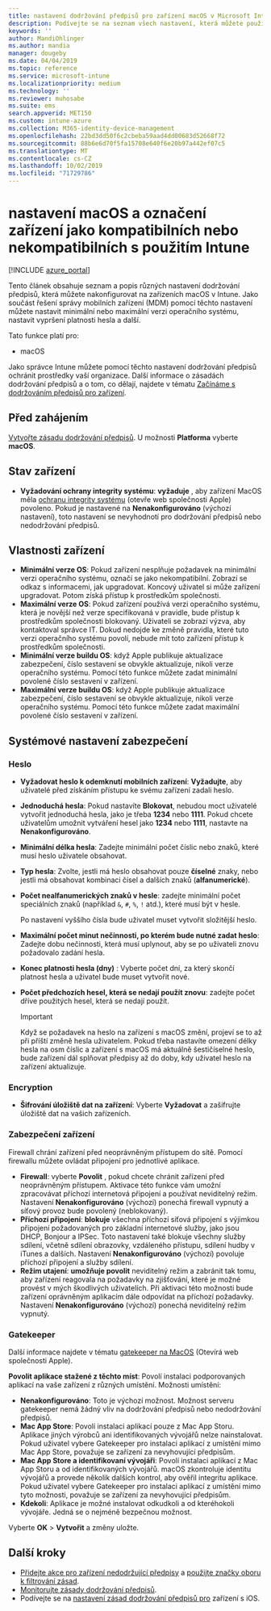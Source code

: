 ```yaml
---
title: nastavení dodržování předpisů pro zařízení macOS v Microsoft Intune – Azure | Microsoft Docs
description: Podívejte se na seznam všech nastavení, která můžete použít při nastavování dodržování předpisů pro zařízení macOS v Microsoft Intune. Vyžadovat ochranu před integritou systému od společnosti Apple, nastavit omezení hesla, vyžadovat bránu firewall, dovolit server gatekeeper a další.
keywords: ''
author: MandiOhlinger
ms.author: mandia
manager: dougeby
ms.date: 04/04/2019
ms.topic: reference
ms.service: microsoft-intune
ms.localizationpriority: medium
ms.technology: ''
ms.reviewer: muhosabe
ms.suite: ems
search.appverid: MET150
ms.custom: intune-azure
ms.collection: M365-identity-device-management
ms.openlocfilehash: 22bd3dd50f6c2cbeba59aad4dd00683d52668f72
ms.sourcegitcommit: 88b6e6d70f5fa15708e640f6e20b97a442ef07c5
ms.translationtype: MT
ms.contentlocale: cs-CZ
ms.lasthandoff: 10/02/2019
ms.locfileid: "71729786"
---
```

# <a name="macos-settings-to-mark-devices-as-compliant-or-not-compliant-using-intune"></a>nastavení macOS a označení zařízení jako kompatibilních nebo nekompatibilních s použitím Intune

[!INCLUDE [azure_portal](../includes/azure_portal.md)]

Tento článek obsahuje seznam a popis různých nastavení dodržování předpisů, která můžete nakonfigurovat na zařízeních macOS v Intune. Jako součást řešení správy mobilních zařízení (MDM) pomocí těchto nastavení můžete nastavit minimální nebo maximální verzi operačního systému, nastavit vypršení platnosti hesla a další.

Tato funkce platí pro:

- macOS

Jako správce Intune můžete pomocí těchto nastavení dodržování předpisů ochránit prostředky vaší organizace. Další informace o zásadách dodržování předpisů a o tom, co dělají, najdete v tématu [Začínáme s dodržováním předpisů pro zařízení](device-compliance-get-started.md).

## <a name="before-you-begin"></a>Před zahájením

[Vytvořte zásadu dodržování předpisů](create-compliance-policy.md#create-the-policy). U možnosti **Platforma** vyberte **macOS**.

## <a name="device-health"></a>Stav zařízení

- **Vyžadování ochrany integrity systému**: **vyžaduje** , aby zařízení MacOS měla [ochranu integrity systému](https://support.apple.com/HT204899) (otevře web společnosti Apple) povoleno. Pokud je nastavené na **Nenakonfigurováno** (výchozí nastavení), toto nastavení se nevyhodnotí pro dodržování předpisů nebo nedodržování předpisů.

## <a name="device-properties"></a>Vlastnosti zařízení

- **Minimální verze OS**: Pokud zařízení nesplňuje požadavek na minimální verzi operačního systému, označí se jako nekompatibilní. Zobrazí se odkaz s informacemi, jak upgradovat. Koncový uživatel si může zařízení upgradovat. Potom získá přístup k prostředkům společnosti.
- **Maximální verze OS**: Pokud zařízení používá verzi operačního systému, která je novější než verze specifikovaná v pravidle, bude přístup k prostředkům společnosti blokovaný. Uživateli se zobrazí výzva, aby kontaktoval správce IT. Dokud nedojde ke změně pravidla, které tuto verzi operačního systému povolí, nebude mít toto zařízení přístup k prostředkům společnosti.
- **Minimální verze buildu OS**: když Apple publikuje aktualizace zabezpečení, číslo sestavení se obvykle aktualizuje, nikoli verze operačního systému. Pomocí této funkce můžete zadat minimální povolené číslo sestavení v zařízení.
- **Maximální verze buildu OS**: když Apple publikuje aktualizace zabezpečení, číslo sestavení se obvykle aktualizuje, nikoli verze operačního systému. Pomocí této funkce můžete zadat maximální povolené číslo sestavení v zařízení.

## <a name="system-security-settings"></a>Systémové nastavení zabezpečení

### <a name="password"></a>Heslo

- **Vyžadovat heslo k odemknutí mobilních zařízení**: **Vyžadujte**, aby uživatelé před získáním přístupu ke svému zařízení zadali heslo.
- **Jednoduchá hesla**: Pokud nastavíte **Blokovat**, nebudou moct uživatelé vytvořit jednoduchá hesla, jako je třeba **1234** nebo **1111**. Pokud chcete uživatelům umožnit vytváření hesel jako **1234** nebo **1111**, nastavte na **Nenakonfigurováno**.
- **Minimální délka hesla**: Zadejte minimální počet číslic nebo znaků, které musí heslo uživatele obsahovat.
- **Typ hesla**: Zvolte, jestli má heslo obsahovat pouze **číselné** znaky, nebo jestli má obsahovat kombinaci čísel a dalších znaků (**alfanumerické**).
- **Počet nealfanumerických znaků v hesle**: zadejte minimální počet speciálních znaků (například `&`, `#`, `%`, `!` atd.), které musí být v hesle.

    Po nastavení vyššího čísla bude uživatel muset vytvořit složitější heslo.

- **Maximální počet minut nečinnosti, po kterém bude nutné zadat heslo**: Zadejte dobu nečinnosti, která musí uplynout, aby se po uživateli znovu požadovalo zadání hesla.
- **Konec platnosti hesla (dny)** : Vyberte počet dní, za který skončí platnost hesla a uživatel bude muset vytvořit nové.
- **Počet předchozích hesel, která se nedají použít znovu**: zadejte počet dříve použitých hesel, která se nedají použít.

    > [!IMPORTANT]
    > Když se požadavek na heslo na zařízení s macOS změní, projeví se to až při příští změně hesla uživatelem. Pokud třeba nastavíte omezení délky hesla na osm číslic a zařízení s macOS má aktuálně šestičíselné heslo, bude zařízení dál splňovat předpisy až do doby, kdy uživatel heslo na zařízení aktualizuje.

### <a name="encryption"></a>Encryption

- **Šifrování úložiště dat na zařízení**: Vyberte **Vyžadovat** a zašifrujte úložiště dat na vašich zařízeních.

### <a name="device-security"></a>Zabezpečení zařízení

Firewall chrání zařízení před neoprávněným přístupem do sítě. Pomocí firewallu můžete ovládat připojení pro jednotlivé aplikace. 

- **Firewall**: vyberte **Povolit** , pokud chcete chránit zařízení před neoprávněným přístupem. Aktivace této funkce vám umožní zpracovávat příchozí internetová připojení a používat neviditelný režim. Nastavení **Nenakonfigurováno** (výchozí) ponechá firewall vypnutý a síťový provoz bude povolený (neblokovaný).
- **Příchozí připojení**: **blokuje** všechna příchozí síťová připojení s výjimkou připojení požadovaných pro základní internetové služby, jako jsou DHCP, Bonjour a IPSec. Toto nastavení také blokuje všechny služby sdílení, včetně sdílení obrazovky, vzdáleného přístupu, sdílení hudby v iTunes a dalších. Nastavení **Nenakonfigurováno** (výchozí) povoluje příchozí připojení a služby sdílení.
- **Režim utajení**: **umožňuje povolit** neviditelný režim a zabránit tak tomu, aby zařízení reagovala na požadavky na zjišťování, které je možné provést v mých škodlivých uživatelích. Při aktivaci této možnosti bude zařízení oprávněným aplikacím dále odpovídat na příchozí požadavky. Nastavení **Nenakonfigurováno** (výchozí) ponechá neviditelný režim vypnutý.

### <a name="gatekeeper"></a>Gatekeeper

Další informace najdete v tématu [gatekeeper na MacOS](https://support.apple.com/HT202491) (Otevírá web společnosti Apple).

**Povolit aplikace stažené z těchto míst**: Povolí instalaci podporovaných aplikací na vaše zařízení z různých umístění. Možnosti umístění:

- **Nenakonfigurováno**: Toto je výchozí možnost. Možnost serveru gatekeeper nemá žádný vliv na dodržování předpisů nebo nedodržování předpisů. 
- **Mac App Store**: Povolí instalaci aplikací pouze z Mac App Storu. Aplikace jiných výrobců ani identifikovaných vývojářů nelze nainstalovat. Pokud uživatel vybere Gatekeeper pro instalaci aplikací z umístění mimo Mac App Store, považuje se zařízení za nevyhovující předpisům.
- **Mac App Store a identifikovaní vývojáři**: Povolí instalaci aplikací z Mac App Storu a od identifikovaných vývojářů. macOS zkontroluje identitu vývojářů a provede několik dalších kontrol, aby ověřil integritu aplikace. Pokud uživatel vybere Gatekeeper pro instalaci aplikací z umístění mimo tyto možnosti, považuje se zařízení za nevyhovující předpisům.
- **Kdekoli**: Aplikace je možné instalovat odkudkoli a od kteréhokoli vývojáře. Jedná se o nejméně bezpečnou možnost.

Vyberte **OK** > **Vytvořit** a změny uložte.

## <a name="next-steps"></a>Další kroky

- [Přidejte akce pro zařízení nedodržující předpisy](actions-for-noncompliance.md) a [použijte značky oboru k filtrování zásad](../fundamentals/scope-tags.md).
- [Monitorujte zásady dodržování předpisů](compliance-policy-monitor.md).
- Podívejte se na [nastavení zásad dodržování předpisů pro](compliance-policy-create-ios.md) zařízení s iOS.